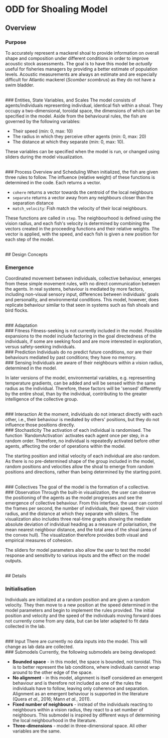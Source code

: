 # ODD for Shoaling Model

## Overview

### Purpose
To accurately represent a mackerel shoal to provide information on overall shape and composition under different conditions in order to improve acoustic stock assessments. The goal is to have this model be _actually_ useful for fisheries managers by providing a better estimate of population levels. Acoustic measurements are always an estimate and are especially difficult for Atlantic mackerel (_Scomber scombrus_) as they do not have a swim bladder.

<br>
### Entities, State Variables, and Scales
The model consists of agents/individuals representing individual, identical fish within a shoal. They occupy a two-dimensional, toroidal space, the dimensions of which can be specified in the model. Aside from the behavioural rules, the fish are governed by the following variables: 

* Their speed (min: 0, max: 10)
* The radius in which they perceive other agents (min: 0, max: 20)
* The distance at which they separate (min: 0, max: 10).

These variables can be specified when the model is run, or changed using sliders during the model visualization. 

<br>
### Process Overview and Scheduling
When initialized, the fish are given three rules to follow. The influence (relative weight) of these functions is determined in the code. Each returns a vector.

* `cohere` returns a vector towards the centroid of the local neighbours
* `separate` returns a vector away from any neighbours closer than the separation distance
* `match_velocity`: Fish match the velocity of their local neighbours.

These functions are called in `step`. The neighbourhood is defined using the vision radius, and each fish's velocity is determined by combining the vectors created in the proceeding functions and their relative weights. The vector is applied, with the speed, and each fish is given a new position for each step of the model.


<br>
## Design Concepts

### Emergence
Coordinated movement between individuals, collective behaviour, emerges from these simple movement rules, with no direct communication between the agents. In real systems, behaviour is mediated by more factors, including non-visual sensory input, differences between individuals' goals and personality, and environmental conditions. This model, however, does replicate behaviour similar to that seen in systems such as fish shoals and bird flocks.

<br>
### Adaptation

<br>
### Fitness
Fitness-seeking is not currently included in the model. Possible expansions to the model include factoring in the goal directedness of the individuals, if some are seeking food and are more interested in exploration, versus safety-seeking individuals. 

<br>
### Prediction
Individuals do no predict future conditions, nor are their behaviours mediated by past conditions; they have no memory.

<br>
### Sensing
Individuals are aware of their neighbours within a vision radius, determined in the model. 

In later versions of the model, environmental variables, e.g. representing temperature gradients, can be added and will be sensed within the same radius as the individual. Therefore, these factors will be 'sensed' differently by the entire shoal, than by the individual, contributing to the greater intelligence of the collective group.

<br>
### Interaction
At the moment, individuals do not interact directly with each other, i.e., their behaviour is mediated by others' positions, but they do not influence those positions directly.

<br>
### Stochasticity
The activation of each individual is randomised. The function `RandomActivation` activates each agent once per step, in a random order. Therefore, no individual is repeatedly activated before other agents, affecting the order of operations within the model. 

The starting position and initial velocity of each individual are also random. As there is no pre-determined shape of the group included in the model, random positions and velocities allow the shoal to emerge from random positions and directions, rather than being determined by the starting point.

<br>
### Collectives
The goal of the model is the formation of a collective.

<br>
### Observation
Through the built-in visualization, the user can observe the positioning of the agents as the model progresses and see the emergence of collective behaviour. From this interface, the user can control the frames per second, the number of individuals, their speed, their vision radius, and the distance at which they separate with sliders. The visualization also includes three real-time graphs showing the mediate absolute deviation of individual heading as a measure of polarisation, the mean nearest neighbour distance, and the total area of the shoal (area of the convex hull). The visualization therefore provides both visual and empirical measures of cohesion.

The sliders for model parameters also allow the user to test the model response and sensitivity to various inputs and the effect on the model outputs.

<br>
## Details

### Initialisation
Individuals are initialized at a random position and are given a random velocity. They then move to a new position at the speed determined in the model parameters and begin to implement the rules provided. The initial position and velocity and the speed of the individuals moving forward does not currently come from any data, but can be later adapted to fit data collected in the lab.

<br>
### Input
There are currently no data inputs into the model. This will change as lab data are collected.

<br>
### Submodels
Currently, the following submodels are being developed:

* __Bounded space__ - in this model, the space is bounded, not toroidal. This is to better represent the lab conditions, where individuals cannot wrap around to the other edge of the space.
* __No alignment__ - in this model, alignment is itself considered an emergent behaviour and is therefore not included as one of the rules the individuals have to follow, leaving only coherence and separation. Alignment as an emergent behaviour is supported in the literature (Quera _et al._, 2016; Mann _et al._, 2011).
* __Fixed number of neighbours__ - instead of the individuals reacting to neighbours within a vision radius, they react to a set number of neighbours. This submodel is inspired by different ways of determining the local neighbourhood in the literature.
* __Three-dimensions__ - model in three-dimensional space. All other variables are the same.
